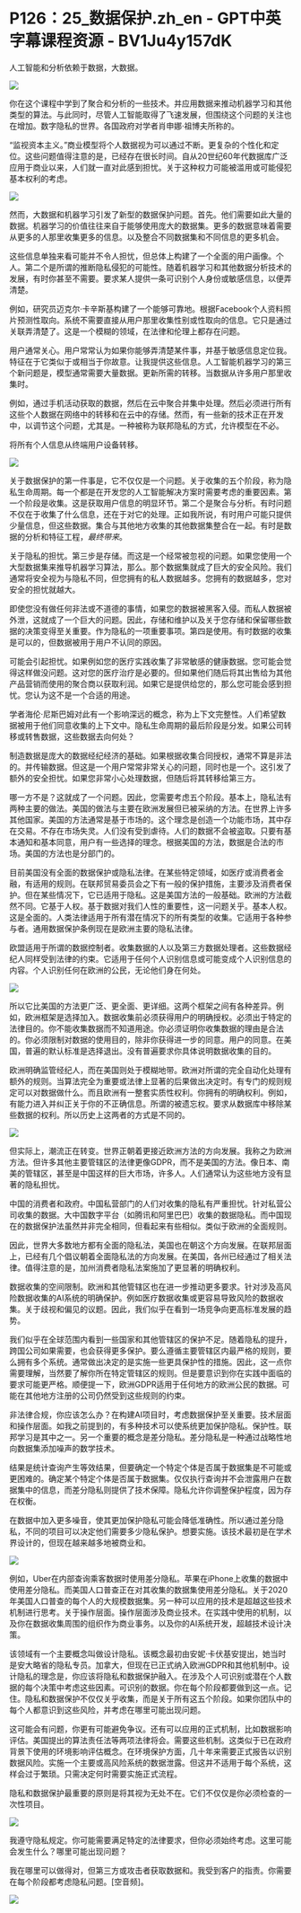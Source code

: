 # P126：25_数据保护.zh_en - GPT中英字幕课程资源 - BV1Ju4y157dK

人工智能和分析依赖于数据，大数据。

![](img/351367c5b41a187660d60e7eb660881f_1.png)

你在这个课程中学到了聚合和分析的一些技术。并应用数据来推动机器学习和其他类型的算法。与此同时，尽管人工智能取得了飞速发展，但围绕这个问题的关注也在增加。数字隐私的世界。各国政府对学者肖申娜·祖博夫所称的。

“监视资本主义。”商业模型将个人数据视为可以通过不断。更复杂的个性化和定位。这些问题值得注意的是，已经存在很长时间。自从20世纪60年代数据库广泛应用于商业以来，人们就一直对此感到担忧。关于这种权力可能被滥用或可能侵犯基本权利的考虑。



![](img/351367c5b41a187660d60e7eb660881f_3.png)

然而，大数据和机器学习引发了新型的数据保护问题。首先。他们需要如此大量的数据。机器学习的价值往往来自于能够使用庞大的数据集。更多的数据意味着需要从更多的人那里收集更多的信息。以及整合不同数据集和不同信息的更多机会。

这些信息单独来看可能并不令人担忧，但总体上构建了一个全面的用户画像。个人。第二个是所谓的推断隐私侵犯的可能性。随着机器学习和其他数据分析技术的发展，有时你甚至不需要。要求某人提供一条可识别个人身份或敏感信息，以便弄清楚。

例如，研究员迈克尔·卡辛斯基构建了一个能够可靠地。根据Facebook个人资料照片预测性取向。系统不需要直接从用户那里收集性别或性取向的信息。它只是通过关联弄清楚了。这是一个模糊的领域，在法律和伦理上都存在问题。

用户通常关心。用户常常认为如果你能够弄清楚某件事，并基于敏感信息定位我。特征在于它类似于或相当于你故意。让我提供这些信息。人工智能机器学习的第三个新问题是，模型通常需要大量数据。更新所需的转移。当数据从许多用户那里收集时。

例如，通过手机活动获取的数据，然后在云中聚合并集中处理。然后必须进行所有这些个人数据在网络中的转移和在云中的存储。然而，有一些新的技术正在开发中，以调节这个问题，尤其是。一种被称为联邦隐私的方式，允许模型在不必。

将所有个人信息从终端用户设备转移。

![](img/351367c5b41a187660d60e7eb660881f_5.png)

关于数据保护的第一件事是，它不仅仅是一个问题。关于收集的五个阶段，称为隐私生命周期。每一个都是在开发您的人工智能解决方案时需要考虑的重要因素。第一个阶段是收集。这是获取用户信息的明显环节。第二个是聚合与分析。有时问题不仅在于收集了什么信息，还在于对它的处理。正如我所说，有时用户可能只提供少量信息，但这些数据。集合与其他地方收集的其他数据集整合在一起。有时是数据的分析和特征工程，*最终带来*。

关于隐私的担忧。第三步是存储。而这是一个经常被忽视的问题。如果您使用一个大型数据集来推导机器学习算法，那么。那个数据集就成了巨大的安全风险。我们通常将安全视为与隐私不同，但您拥有的私人数据越多。您拥有的数据越多，您对安全的担忧就越大。

即使您没有做任何非法或不道德的事情，如果您的数据被黑客入侵。而私人数据被外泄，这就成了一个巨大的问题。因此，存储和维护以及关于您存储和保留哪些数据的决策变得至关重要。作为隐私的一项重要事项。第四是使用。有时数据的收集是可以的，但数据被用于用户不认同的原因。

可能会引起担忧。如果例如您的医疗实践收集了非常敏感的健康数据。您可能会觉得这样做没问题。这对您的医疗治疗是必要的。但如果他们随后将其出售给为其他产品营销而使用的聚合商以获取利润。如果它是提供给您的，那么您可能会感到担忧。您认为这不是一个合适的用途。

学者海伦·尼斯巴姆对此有一个影响深远的概念，称为上下文完整性。人们希望数据被用于他们同意收集的上下文中。隐私生命周期的最后阶段是分发。如果公司转移或转售数据，这些数据去向何处？

制造数据是庞大的数据经纪经济的基础。如果根据收集合同授权，通常不算是非法的。并传输数据。但这是一个用户常常非常关心的问题，同时也是一个。这引发了额外的安全担忧。如果您非常小心处理数据，但随后将其转移给第三方。

哪一方不是？这就成了一个问题。因此，您需要考虑五个阶段。基本上，隐私法有两种主要的做法。美国的做法与主要在欧洲发展但已被采纳的方法。在世界上许多其他国家。美国的方法通常是基于市场的。这个理念是创造一个功能市场，其中存在交易。不存在市场失灵。人们没有受到虐待。人们的数据不会被盗取。只要有基本通知和基本同意，用户有一些选择的理念。根据美国的方法，数据是合法的市场。美国的方法也是分部门的。

目前美国没有全面的数据保护或隐私法律。在某些特定领域，如医疗或消费者金融，有适用的规则。在联邦贸易委员会之下有一般的保护措施，主要涉及消费者保护。但在某些情况下，它已适用于隐私。这是美国方法的一般基础。欧洲的方法截然不同。它基于人权。基于数据对我们人性的重要性，这一问题关乎。基本人权。这是全面的。人类法律适用于所有潜在情况下的所有类型的收集。它适用于各种参与者。通用数据保护条例现在是欧洲主要的隐私法律。

欧盟适用于所谓的数据控制者。收集数据的人以及第三方数据处理者。这些数据经纪人同样受到法律的约束。它适用于任何个人识别信息或可能变成个人识别信息的内容。个人识别任何在欧洲的公民，无论他们身在何处。

![](img/351367c5b41a187660d60e7eb660881f_7.png)

所以它比美国的方法更广泛、更全面、更详细。这两个框架之间有各种差异。例如，欧洲框架是选择加入。数据收集前必须获得用户的明确授权。必须出于特定的法律目的。你不能收集数据而不知道用途。你必须证明你收集数据的理由是合法的。你必须限制对数据的使用目的，除非你获得进一步的同意。用户的同意。在美国，普遍的默认标准是选择退出。没有普遍要求你具体说明数据收集的目的。

欧洲明确监管经纪人，而在美国则处于模糊地带。欧洲对所谓的完全自动化处理有额外的规则。当算法完全为重要或法律上显著的后果做出决定时。有专门的规则规定可以对数据做什么。而且欧洲有一整套实质性权利。你拥有的明确权利。例如，有能力进入并纠正关于你的不正确信息。所谓的被遗忘权。要求从数据库中移除某些数据的权利。所以历史上这两者的方式是不同的。



![](img/351367c5b41a187660d60e7eb660881f_9.png)

但实际上，潮流正在转变。世界正朝着更接近欧洲方法的方向发展。我称之为欧洲方法。但许多其他主要管辖区的法律更像GDPR，而不是美国的方法。像日本、南美的管辖区，甚至是中国这样的巨大市场，许多人。人们通常认为这些地方没有显著的隐私担忧。

中国的消费者和政府。中国私营部门的人们对收集的隐私有严重担忧。针对私营公司收集的数据。大中国数字平台（如腾讯和阿里巴巴）收集的数据隐私。而中国现在的数据保护法虽然并非完全相同，但看起来有些相似。类似于欧洲的全面规则。

因此，世界大多数地方都有全面的隐私法，美国也在朝这个方向发展。在联邦层面上，已经有几个倡议朝着全面隐私法的方向发展。在美国，各州已经通过了相关法律。值得注意的是，加州消费者隐私法案施加了更显著的明确权利。

数据收集的空间限制。欧洲和其他管辖区也在进一步推动更多要求。针对涉及高风险数据收集的AI系统的明确保护。例如医疗数据收集或更容易导致风险的数据收集。关于歧视和偏见的议题。因此，我们似乎在看到一场竞争向更高标准发展的趋势。

我们似乎在全球范围内看到一些国家和其他管辖区的保护不足。随着隐私的提升，跨国公司如果需要，也会获得更多保护。要么遵循主要管辖区内最严格的规则，要么拥有多个系统。通常做出决定的是实施一些更具保护性的措施。因此，这一点你需要理解，当然要了解你所在特定管辖区的规则。但是要意识到你在实践中面临的要求可能更严格。顺便提一下，欧洲GDPR适用于任何地方的欧洲公民的数据。可能在其他地方注册的公司仍然受到这些规则的约束。

非法律合规，你应该怎么办？在构建AI项目时，考虑数据保护至关重要。技术层面和操作层面。如我之前提到的，有多种技术可以使系统更加保护隐私。保护性。联邦学习是其中之一。另一个重要的概念是差分隐私。差分隐私是一种通过战略性地向数据集添加噪声的数学技术。

结果是统计查询产生等效结果，但要确定一个特定个体是否属于数据集是不可能或更困难的。确定某个特定个体是否属于数据集。仅仅执行查询并不会泄露用户在数据集中的信息，而差分隐私则提供了技术保障。隐私允许你调整保护程度，因为存在权衡。

在数据中加入更多噪音，使其更加保护隐私可能会降低准确性。所以通过差分隐私，不同的项目可以决定他们需要多少隐私保护。想要实施。该技术最初是在学术界设计的，但现在越来越多地被商业和。

![](img/351367c5b41a187660d60e7eb660881f_11.png)

例如，Uber在内部查询乘客数据时使用差分隐私。苹果在iPhone上收集的数据中使用差分隐私。而美国人口普查正在对其收集的数据集使用差分隐私。关于2020年美国人口普查的每个人的大规模数据集。另一种可以应用的技术是超越这些技术机制进行思考。关于操作层面。操作层面涉及商业技术。在实践中使用的机制，以及你在数据收集周围的组织作为商业事务。以及你的AI系统开发，超越技术设计决策。

该领域有一个主要概念叫做设计隐私。该概念最初由安妮·卡伏基安提出，她当时是安大略省的隐私专员。加拿大，但现在已正式纳入欧洲GDPR和其他机制中。设计隐私的理念是，你应该将隐私和数据保护融入。在涉及个人可识别或潜在个人数据的每个决策中考虑这些因素。可识别的数据。你在每个阶段都要做到这一点。记住。隐私和数据保护不仅仅关乎收集，而是关于所有这五个阶段。如果你团队中的每个人都意识到这些风险，并考虑在哪里可能出现问题。

这可能会有问题，你更有可能避免争议。还有可以应用的正式机制，比如数据影响评估。美国提出的算法责任法等两项法律将会。需要这些机制。这类似于已在政府背景下使用的环境影响评估概念。在环境保护方面，几十年来需要正式报告以识别数据风险。实施一个主要或高风险系统的数据泄露。但这并不适用于每个系统，这样会过于繁琐。只需决定何时需要实施正式流程。

隐私和数据保护最重要的原则是将其视为无处不在。它们不仅仅是你必须检查的一次性项目。

![](img/351367c5b41a187660d60e7eb660881f_13.png)

我遵守隐私规定。你可能需要满足特定的法律要求，但你必须始终考虑。这里可能会发生什么？哪里可能出现问题？

我在哪里可以做得对，但第三方或攻击者获取数据和。我受到客户的指责。你需要在每个阶段都考虑隐私问题。[空音频]。

![](img/351367c5b41a187660d60e7eb660881f_15.png)
